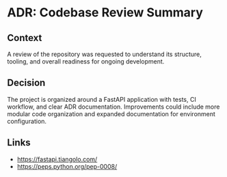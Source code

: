 # ADR: Codebase Review Summary

## Context
A review of the repository was requested to understand its structure, tooling, and overall readiness for ongoing development.

## Decision
The project is organized around a FastAPI application with tests, CI workflow, and clear ADR documentation. Improvements could include more modular code organization and expanded documentation for environment configuration.

## Links
- https://fastapi.tiangolo.com/
- https://peps.python.org/pep-0008/

